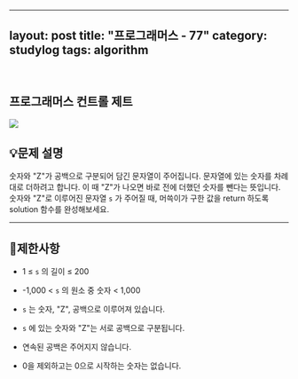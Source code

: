 ﻿
---
layout: post
title: "프로그래머스 - 77"
category: studylog
tags: algorithm
---

<br>

## 프로그래머스 컨트롤 제트


![](https://velog.velcdn.com/images/dlsdud9098/post/e1464da6-734f-4172-a5d3-8df73b71a328/image.png)
## 💡문제 설명
숫자와 "Z"가 공백으로 구분되어 담긴 문자열이 주어집니다. 문자열에 있는 숫자를 차례대로 더하려고 합니다. 이 때 "Z"가 나오면 바로 전에 더했던 숫자를 뺀다는 뜻입니다. 숫자와 "Z"로 이루어진 문자열 ```s```
가 주어질 때, 머쓱이가 구한 값을 return 하도록 solution 함수를 완성해보세요.


---




## 🚫제한사항


* 1 ≤ ```s```
의 길이 ≤ 200




* -1,000 &lt; ```s```
의 원소 중 숫자 &lt; 1,000




* ```s```
는 숫자, "Z", 공백으로 이루어져 있습니다.




* ```s```
에 있는 숫자와 "Z"는 서로 공백으로 구분됩니다.




* 연속된 공백은 주어지지 않습니다.




* 0을 제외하고는 0으로 시작하는 숫자는 없습니다.
